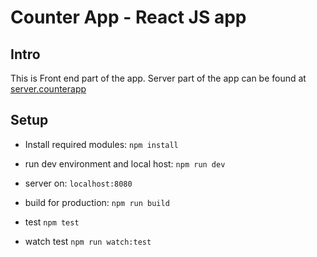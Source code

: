 # Counter App - React JS app 
## Intro
This is Front end part of the app.
Server part of the app can be found at [server.counterapp](https://github.com/thegame8714/server.counterapp)

## Setup
* Install required modules: `npm install`
* run dev environment and local host: `npm run dev`
* server on: `localhost:8080`

* build for production: `npm run build`
* test `npm test`
* watch test `npm run watch:test`
